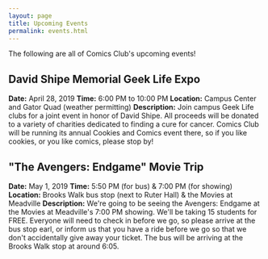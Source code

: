```yaml
---
layout: page
title: Upcoming Events
permalink: events.html
---
```


The following are all of Comics Club's upcoming events!

## David Shipe Memorial Geek Life Expo
**Date:** April 28, 2019
**Time:** 6:00 PM to 10:00 PM
**Location:** Campus Center and Gator Quad (weather permitting)
**Description:** Join campus Geek Life clubs for a joint event in honor of David Shipe.  All proceeds will be donated to a variety of charities dedicated to finding a cure for cancer.  Comics Club will be running its annual Cookies and Comics event there, so if you like cookies, or you like comics, please stop by!

## "The Avengers:  Endgame" Movie Trip
**Date:** May 1, 2019
**Time:** 5:50 PM (for bus) & 7:00 PM (for showing)
**Location:** Brooks Walk bus stop (next to Ruter Hall) & the Movies at Meadville
**Description:** We're going to be seeing the Avengers:  Endgame at the Movies at Meadville's 7:00 PM showing.  We'll be taking 15 students for FREE.  Everyone will need to check in before we go, so please arrive at the bus stop earl, or inform us that you have a ride before we go so that we don't accidentally give away your ticket.  The bus will be arriving at the Brooks Walk stop at around 6:05.
